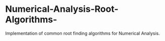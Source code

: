 # Numerical-Analysis-Root-Algorithms-
Implementation of common root finding algorithms for Numerical Analysis.
